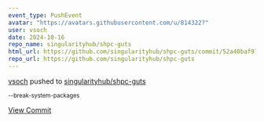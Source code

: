 ```yaml
---
event_type: PushEvent
avatar: "https://avatars.githubusercontent.com/u/814322?"
user: vsoch
date: 2024-10-16
repo_name: singularityhub/shpc-guts
html_url: https://github.com/singularityhub/shpc-guts/commit/52a40baf973ee57faab5df1edda530926b4d7d3b
repo_url: https://github.com/singularityhub/shpc-guts
---
```


<a href='https://github.com/vsoch' target='_blank'>vsoch</a> pushed to <a href='https://github.com/singularityhub/shpc-guts' target='_blank'>singularityhub/shpc-guts</a>

<small>--break-system-packages</small>

<a href='https://github.com/singularityhub/shpc-guts/commit/52a40baf973ee57faab5df1edda530926b4d7d3b' target='_blank'>View Commit</a>